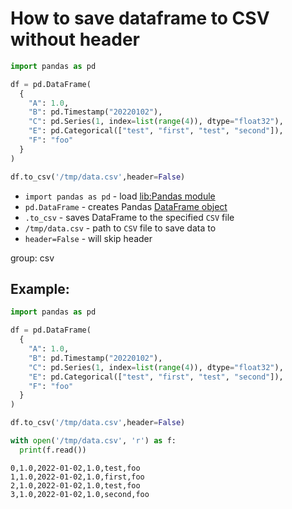 # How to save dataframe to CSV without header

```python
import pandas as pd

df = pd.DataFrame(
  {
    "A": 1.0,
    "B": pd.Timestamp("20220102"),
    "C": pd.Series(1, index=list(range(4)), dtype="float32"),
    "E": pd.Categorical(["test", "first", "test", "second"]),
    "F": "foo"
  }
)

df.to_csv('/tmp/data.csv',header=False)
```

- `import pandas as pd` - load [lib:Pandas module](/python-pandas/how-to-install-pandas)
- `pd.DataFrame` - creates Pandas [DataFrame object](https://pandas.pydata.org/docs/reference/api/pandas.DataFrame.html)
- `.to_csv` - saves DataFrame to the specified `CSV` file
- `/tmp/data.csv` - path to `CSV` file to save data to 
- `header=False` - will skip header

group: csv

## Example: 
```python
import pandas as pd

df = pd.DataFrame(
  {
    "A": 1.0,
    "B": pd.Timestamp("20220102"),
    "C": pd.Series(1, index=list(range(4)), dtype="float32"),
    "E": pd.Categorical(["test", "first", "test", "second"]),
    "F": "foo"
  }
)

df.to_csv('/tmp/data.csv',header=False)

with open('/tmp/data.csv', 'r') as f:
  print(f.read())
```
```
0,1.0,2022-01-02,1.0,test,foo
1,1.0,2022-01-02,1.0,first,foo
2,1.0,2022-01-02,1.0,test,foo
3,1.0,2022-01-02,1.0,second,foo


```

